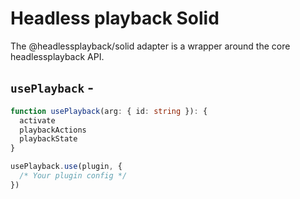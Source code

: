 <script setup>
import BundleSize from '../../components/BundleSize.vue'
</script>

# Headless playback Solid

The @headlessplayback/solid adapter is a wrapper around the core
headlessplayback API.

## `usePlayback` - <BundleSize func="usePlayback" pkg="@headlessplayback/solid" />

```ts
function usePlayback(arg: { id: string }): {
  activate
  playbackActions
  playbackState
}

usePlayback.use(plugin, {
  /* Your plugin config */
})
```
